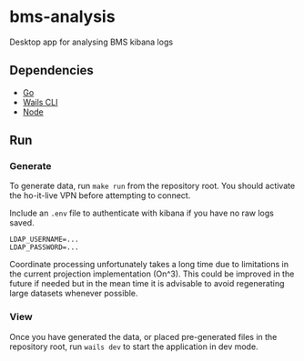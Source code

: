 # bms-analysis

Desktop app for analysing BMS kibana logs

## Dependencies

- [Go](https://go.dev/doc/install)
- [Wails CLI](https://wails.io/docs/gettingstarted/installation/)
- [Node](https://nodejs.org/en/download)

## Run

### Generate

To generate data, run `make run` from the repository root. You should activate the ho-it-live VPN before attempting to connect.

Include an `.env` file to authenticate with kibana if you have no raw logs saved.

```
LDAP_USERNAME=...
LDAP_PASSWORD=...
```

Coordinate processing unfortunately takes a long time due to limitations in the current projection implementation (On^3). This could be improved in the future if needed but in the mean time it is advisable to avoid regenerating large datasets whenever possible.

### View

Once you have generated the data, or placed pre-generated files in the repository root, run `wails dev` to start the application in dev mode.
